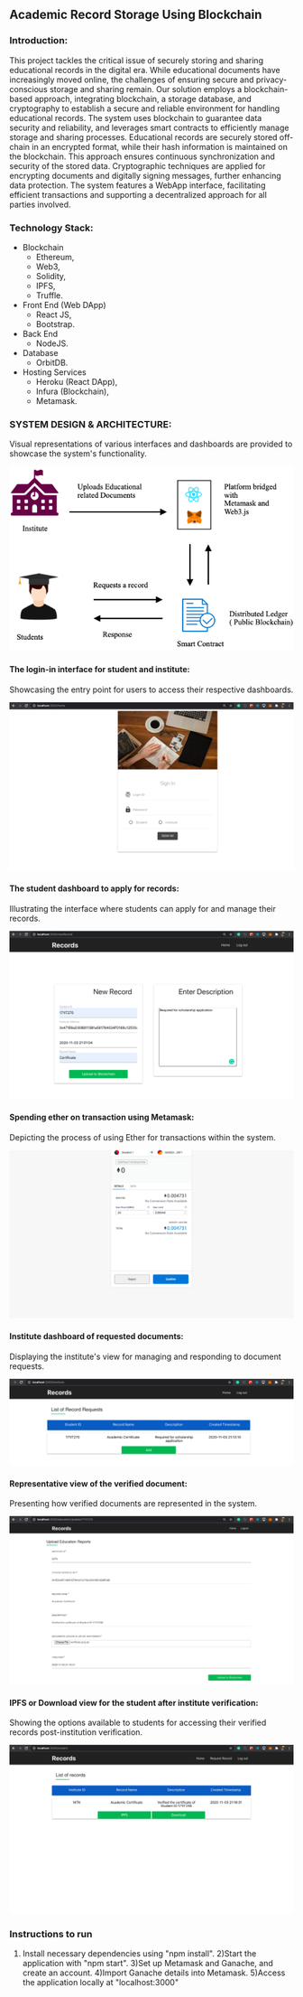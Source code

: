 ## Academic Record Storage Using Blockchain
### Introduction:
This project tackles the critical issue of securely storing and sharing educational records in the digital era. While educational documents have increasingly moved online, the challenges of ensuring secure and privacy-conscious storage and sharing remain. Our solution employs a blockchain-based approach, integrating blockchain, a storage database, and cryptography to establish a secure and reliable environment for handling educational records. The system uses blockchain to guarantee data security and reliability, and leverages smart contracts to efficiently manage storage and sharing processes. Educational records are securely stored off-chain in an encrypted format, while their hash information is maintained on the blockchain. This approach ensures continuous synchronization and security of the stored data. Cryptographic techniques are applied for encrypting documents and digitally signing messages, further enhancing data protection. The system features a WebApp interface, facilitating efficient transactions and supporting a decentralized approach for all parties involved.
### Technology Stack:
* Blockchain
    * Ethereum, 
    * Web3, 
    * Solidity,
    * IPFS,
    * Truffle.
* Front End (Web DApp)
    * React JS, 
    * Bootstrap.
* Back End
    * NodeJS.
* Database
    * OrbitDB.
* Hosting Services
    * Heroku (React DApp),
    * Infura (Blockchain),
    * Metamask.
### SYSTEM DESIGN & ARCHITECTURE:

Visual representations of various interfaces and dashboards are provided to showcase the system's functionality.

![Working](/images/1.png)

#### The login-in interface for student and institute:

Showcasing the entry point for users to access their respective dashboards.

![The login-in interface for student and institute](/images/5.png)

#### The student dashboard to apply for records:

Illustrating the interface where students can apply for and manage their records.

![The student dashboard to apply for records](/images/2.png)

####  Spending ether on transaction using Metamask:

Depicting the process of using Ether for transactions within the system.

![ Spending ether on transaction using Metamask](/images/3.png)

#### Institute dashboard of requested documents:

Displaying the institute's view for managing and responding to document requests.

![Institute dashboard of requested documents](/images/12.png)

#### Representative view of the verified document:

Presenting how verified documents are represented in the system.

![Representative view of the verified document](/images/10.png)

#### IPFS or Download view for the student after institute verification:

Showing the options available to students for accessing their verified records post-institution verification.

![IPFS or Download view for the student after institute verification](/images/11.png)


### Instructions to run

1) Install necessary dependencies using "npm install".
2)Start the application with "npm start".
3)Set up Metamask and Ganache, and create an account.
4)Import Ganache details into Metamask.
5)Access the application locally at "localhost:3000"
